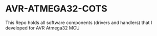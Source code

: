 # AVR-ATMEGA32-COTS
This Repo holds all software components (drivers and handlers) that I developed for AVR Atmega32 MCU
